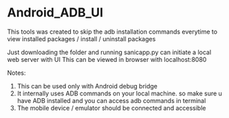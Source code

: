 # Android_ADB_UI

This tools was created to skip the adb installation commands everytime to 
view installed packages / install / uninstall packages

Just downloading the folder and running sanicapp.py can initiate a local web server with UI 
This can be viewed in browser with localhost:8080

Notes:

1. This can be used only with Android debug bridge
2. It internally uses ADB commands on your local machine.
   so make sure u have ADB installed and you can access adb commands in terminal
3. The mobile device / emulator should be connected and accessible
